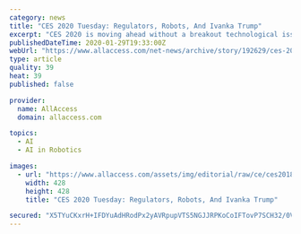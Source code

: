 ```yaml
---
category: news
title: "CES 2020 Tuesday: Regulators, Robots, And Ivanka Trump"
excerpt: "CES 2020 is moving ahead without a breakout technological issue, focusing more on the continuing rollout of 5G and the increasing role of artificial intelligence and robotics in everyday life. Unlike in past years when each convention was dominated by a particular new technology, this year's event is without a unifying theme (other than the ..."
publishedDateTime: 2020-01-29T19:33:00Z
webUrl: "https://www.allaccess.com/net-news/archive/story/192629/ces-2020-tuesday-regulators-robots-and-ivanka-trum"
type: article
quality: 39
heat: 39
published: false

provider:
  name: AllAccess
  domain: allaccess.com

topics:
  - AI
  - AI in Robotics

images:
  - url: "https://www.allaccess.com/assets/img/editorial/raw/ce/ces2018.jpg"
    width: 428
    height: 428
    title: "CES 2020 Tuesday: Regulators, Robots, And Ivanka Trump"

secured: "X5TYuCKxrH+IFDYuAdHRodPx2yAVRpupVTS5NGJJRPKoCoIFTovP7SCH32/0VfiDU/yddrdMwd7kCYcRw4s4g1AfLo0TbugtKxevOdVBSTZrqaiiAFU0hkKutHI4mfqSc4zk3+Fk5bvFcBMpIi+xldTVmCRqYUqdWDJNdPSqcoF3IdFbKAgjumpFApXWSEnoU75/zbWmUA2/76rd0tq1/2medG3sifQBxZibBrzWh2VlaH0ZiVMerROgE5jL15fVOCyFWA8alTnX9imVuVrCiw+ciMLpciYF3u6V/g5U/KyIZSPEld6iuy6HzpL6ADrhstG3kVACCMrJHZ+N+tE/PAWMNq7V0r03b9j/qcxZk8W9XCR2jgao5HV3Noo3t1bHlD9xB8Y8ZBqJFI7NEFvYTXDJr8mFqQF3EGMecTVpEkqNxCMod3tp2lJGBquc0W3X1B0kA1WByBafcYxRFx/hJ5j503SnmJ3y1FYvZ+Jjdv0=;T2hZm8PhJRWNBHES5TpHrg=="
---
```


